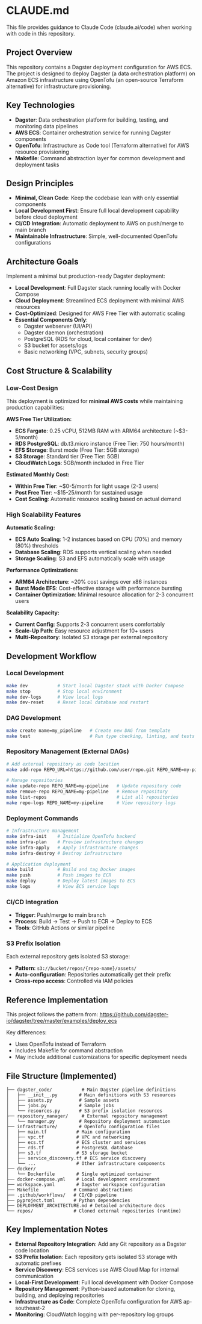 # CLAUDE.md

This file provides guidance to Claude Code (claude.ai/code) when working with code in this repository.

## Project Overview

This repository contains a Dagster deployment configuration for AWS ECS. The project is designed to deploy Dagster (a data orchestration platform) on Amazon ECS infrastructure using OpenTofu (an open-source Terraform alternative) for infrastructure provisioning.

## Key Technologies

- **Dagster**: Data orchestration platform for building, testing, and monitoring data pipelines
- **AWS ECS**: Container orchestration service for running Dagster components
- **OpenTofu**: Infrastructure as Code tool (Terraform alternative) for AWS resource provisioning
- **Makefile**: Command abstraction layer for common development and deployment tasks

## Design Principles

- **Minimal, Clean Code**: Keep the codebase lean with only essential components
- **Local Development First**: Ensure full local development capability before cloud deployment
- **CI/CD Integration**: Automatic deployment to AWS on push/merge to main branch
- **Maintainable Infrastructure**: Simple, well-documented OpenTofu configurations

## Architecture Goals

Implement a minimal but production-ready Dagster deployment:
- **Local Development**: Full Dagster stack running locally with Docker Compose
- **Cloud Deployment**: Streamlined ECS deployment with minimal AWS resources
- **Cost-Optimized**: Designed for AWS Free Tier with automatic scaling
- **Essential Components Only**:
  - Dagster webserver (UI/API)
  - Dagster daemon (orchestration)
  - PostgreSQL (RDS for cloud, local container for dev)
  - S3 bucket for assets/logs
  - Basic networking (VPC, subnets, security groups)

## Cost Structure & Scalability

### Low-Cost Design
This deployment is optimized for **minimal AWS costs** while maintaining production capabilities:

**AWS Free Tier Utilization:**
- **ECS Fargate**: 0.25 vCPU, 512MB RAM with ARM64 architecture (~$3-5/month)
- **RDS PostgreSQL**: db.t3.micro instance (Free Tier: 750 hours/month)
- **EFS Storage**: Burst mode (Free Tier: 5GB storage)
- **S3 Storage**: Standard tier (Free Tier: 5GB)
- **CloudWatch Logs**: 5GB/month included in Free Tier

**Estimated Monthly Cost:**
- **Within Free Tier**: ~$0-5/month for light usage (2-3 users)
- **Post Free Tier**: ~$15-25/month for sustained usage
- **Cost Scaling**: Automatic resource scaling based on actual demand

### High Scalability Features

**Automatic Scaling:**
- **ECS Auto Scaling**: 1-2 instances based on CPU (70%) and memory (80%) thresholds
- **Database Scaling**: RDS supports vertical scaling when needed
- **Storage Scaling**: S3 and EFS automatically scale with usage

**Performance Optimizations:**
- **ARM64 Architecture**: ~20% cost savings over x86 instances
- **Burst Mode EFS**: Cost-effective storage with performance bursting
- **Container Optimization**: Minimal resource allocation for 2-3 concurrent users

**Scalability Capacity:**
- **Current Config**: Supports 2-3 concurrent users comfortably
- **Scale-Up Path**: Easy resource adjustment for 10+ users
- **Multi-Repository**: Isolated S3 storage per external repository

## Development Workflow

### Local Development
```bash
make dev           # Start local Dagster stack with Docker Compose
make stop          # Stop local environment
make dev-logs      # View local logs
make dev-reset     # Reset local database and restart
```

### DAG Development
```bash
make create name=my_pipeline   # Create new DAG from template
make test                      # Run type checking, linting, and tests
```

### Repository Management (External DAGs)
```bash
# Add external repository as code location
make add-repo REPO_URL=https://github.com/user/repo.git REPO_NAME=my-pipeline

# Manage repositories
make update-repo REPO_NAME=my-pipeline   # Update repository code
make remove-repo REPO_NAME=my-pipeline   # Remove repository
make list-repos                          # List all repositories
make repo-logs REPO_NAME=my-pipeline     # View repository logs
```

### Deployment Commands
```bash
# Infrastructure management
make infra-init    # Initialize OpenTofu backend
make infra-plan    # Preview infrastructure changes  
make infra-apply   # Apply infrastructure changes
make infra-destroy # Destroy infrastructure

# Application deployment
make build         # Build and tag Docker images
make push          # Push images to ECR
make deploy        # Deploy latest images to ECS
make logs          # View ECS service logs
```

### CI/CD Integration
- **Trigger**: Push/merge to main branch
- **Process**: Build → Test → Push to ECR → Deploy to ECS
- **Tools**: GitHub Actions or similar pipeline

### S3 Prefix Isolation
Each external repository gets isolated S3 storage:
- **Pattern**: `s3://bucket/repos/{repo-name}/assets/`
- **Auto-configuration**: Repositories automatically get their prefix
- **Cross-repo access**: Controlled via IAM policies

## Reference Implementation

This project follows the pattern from: https://github.com/dagster-io/dagster/tree/master/examples/deploy_ecs

Key differences:
- Uses OpenTofu instead of Terraform
- Includes Makefile for command abstraction
- May include additional customizations for specific deployment needs

## File Structure (Implemented)

```
├── dagster_code/           # Main Dagster pipeline definitions
│   ├── __init__.py        # Main definitions with S3 resources
│   ├── assets.py          # Sample assets
│   ├── jobs.py            # Sample jobs  
│   └── resources.py       # S3 prefix isolation resources
├── repository_manager/     # External repository management
│   └── manager.py         # Repository deployment automation
├── infrastructure/        # OpenTofu configuration files
│   ├── main.tf           # Main configuration
│   ├── vpc.tf            # VPC and networking
│   ├── ecs.tf            # ECS cluster and services
│   ├── rds.tf            # PostgreSQL database
│   ├── s3.tf             # S3 storage bucket
│   ├── service_discovery.tf # ECS service discovery
│   └── ...               # Other infrastructure components
├── docker/
│   └── Dockerfile        # Single optimized container
├── docker-compose.yml    # Local development environment
├── workspace.yaml        # Dagster workspace configuration
├── Makefile             # Command abstractions
├── .github/workflows/   # CI/CD pipeline
├── pyproject.toml       # Python dependencies
├── DEPLOYMENT_ARCHITECTURE.md # Detailed architecture docs
└── repos/               # Cloned external repositories (runtime)
```

## Key Implementation Notes

- **External Repository Integration**: Add any Git repository as a Dagster code location
- **S3 Prefix Isolation**: Each repository gets isolated S3 storage with automatic prefixes
- **Service Discovery**: ECS services use AWS Cloud Map for internal communication
- **Local-First Development**: Full local development with Docker Compose
- **Repository Management**: Python-based automation for cloning, building, and deploying repositories
- **Infrastructure as Code**: Complete OpenTofu configuration for AWS ap-southeast-2
- **Monitoring**: CloudWatch logging with per-repository log groups